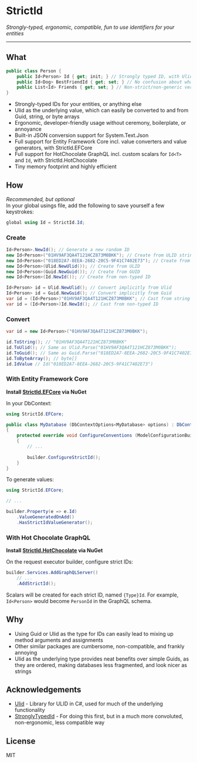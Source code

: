 # StrictId
*Strongly-typed, ergonomic, compatible, fun to use identifiers for your entities*

---

## What

```csharp
public class Person {
    public Id<Person> Id { get; init; } // Strongly typed ID, with Ulid as the underlying type
    public Id<Dog> BestFriendId { get; set; } // No confusion about what ID we are looking for here
    public List<Id> Friends { get; set; } // Non-strict/non-generic version also included
}
```

- Strongly-typed IDs for your entities, or anything else
- Ulid as the underlying value, which can easily be converted to and from Guid, string, or byte arrays
- Ergonomic, developer-friendly usage without ceremony, boilerplate, or annoyance
- Built-in JSON conversion support for System.Text.Json
- Full support for Entity Framework Core incl. value converters and value generators, with StrictId.EFCore
- Full support for HotChocolate GraphQL incl. custom scalars for `Id<T>` and `Id`, with StrictId.HotChocolate
- Tiny memory footprint and highly efficient

## How

*Recommended, but optional*  
In your global usings file, add the following to save yourself a few keystrokes:
```csharp
global using Id = StrictId.Id;
```

### Create
```csharp
Id<Person>.NewId(); // Generate a new random ID
new Id<Person>("01HV9AF3QA4T121HCZ873M0BKK"); // Create from ULID string
new Id<Person>("018ED2A7-8EEA-2682-20C5-9F41C7402E73"); // Create from GUID string
new Id<Person>(Ulid.NewUlid()); // Create from ULID
new Id<Person>(Guid.NewGuid()); // Create from GUID
new Id<Person>(Id.NewId()); // Create from non-typed ID

Id<Person> id = Ulid.NewUlid(); // Convert implicitly from Ulid
Id<Person> id = Guid.NewGuid(); // Convert implicitly from Guid
var id = (Id<Person>)"01HV9AF3QA4T121HCZ873M0BKK"; // Cast from string
var id = (Id<Person>)Id.NewId(); // Cast from non-typed ID
```

### Convert

```csharp
var id = new Id<Person>("01HV9AF3QA4T121HCZ873M0BKK");

id.ToString(); // "01HV9AF3QA4T121HCZ873M0BKK"
id.ToUlid(); // Same as Ulid.Parse("01HV9AF3QA4T121HCZ873M0BKK");
id.ToGuid(); // Same as Guid.Parse("018ED2A7-8EEA-2682-20C5-9F41C7402E73");
id.ToByteArray(); // byte[]
id.IdValue // Id("018ED2A7-8EEA-2682-20C5-9F41C7402E73")
```

### With Entity Framework Core

**Install [StrictId.EFCore](https://www.nuget.org/packages/StrictId.EFCore) via NuGet**


In your DbContext:
```csharp
using StrictId.EFCore;

public class MyDatabase (DbContextOptions<MyDatabase> options) : DbContext(options)
{
    protected override void ConfigureConventions (ModelConfigurationBuilder builder)
    {
        // ...
        
        builder.ConfigureStrictId();
    }
}
```

To generate values:
```csharp
using StrictId.EFCore;

// ...

builder.Property(e => e.Id)
    .ValueGeneratedOnAdd()
    .HasStrictIdValueGenerator();
```

### With Hot Chocolate GraphQL

**Install [StrictId.HotChocolate](https://www.nuget.org/packages/StrictId.HotChocolate) via NuGet**

On the request executor builder, configure strict IDs:
```csharp
builder.Services.AddGraphQLServer()
    // ...
    .AddStrictId();
```

Scalars will be created for each strict ID, named `{Type}Id`. For example, `Id<Person>` would become `PersonId` in the GraphQL schema.

## Why

- Using Guid or Ulid as the type for IDs can easily lead to mixing up method arguments and assignments
- Other similar packages are cumbersome, non-compatible, and frankly annoying
- Ulid as the underlying type provides neat benefits over simple Guids, as they are ordered, making databases less fragmented, and look nicer as strings

## Acknowledgements

- [Ulid](https://github.com/Cysharp/Ulid) - Library for ULID in C#, used for much of the underlying functionality
- [StronglyTypedId](https://github.com/andrewlock/StronglyTypedId) - For doing this first, but in a much more convoluted, non-ergonomic, less compatible way

## License

MIT
